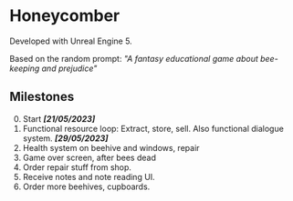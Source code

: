 # Honeycomber

Developed with Unreal Engine 5.

Based on the random prompt: _"A fantasy educational game about bee-keeping and prejudice"_

## Milestones
0. Start ***[21/05/2023]***
1. Functional resource loop: Extract, store, sell. Also functional dialogue system. ***[29/05/2023]***
2. Health system on beehive and windows, repair
3. Game over screen, after bees dead
3. Order repair stuff from shop.
4. Receive notes and note reading UI.
5. Order more beehives, cupboards.